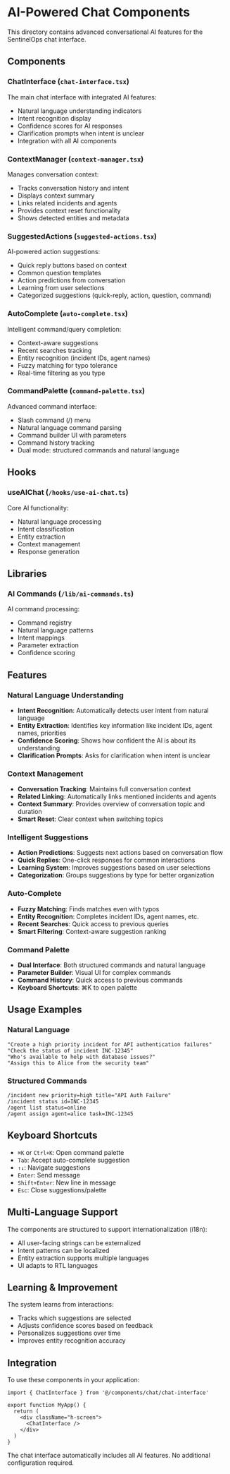 # AI-Powered Chat Components

This directory contains advanced conversational AI features for the SentinelOps chat interface.

## Components

### ChatInterface (`chat-interface.tsx`)
The main chat interface with integrated AI features:
- Natural language understanding indicators
- Intent recognition display
- Confidence scores for AI responses
- Clarification prompts when intent is unclear
- Integration with all AI components

### ContextManager (`context-manager.tsx`)
Manages conversation context:
- Tracks conversation history and intent
- Displays context summary
- Links related incidents and agents
- Provides context reset functionality
- Shows detected entities and metadata

### SuggestedActions (`suggested-actions.tsx`)
AI-powered action suggestions:
- Quick reply buttons based on context
- Common question templates
- Action predictions from conversation
- Learning from user selections
- Categorized suggestions (quick-reply, action, question, command)

### AutoComplete (`auto-complete.tsx`)
Intelligent command/query completion:
- Context-aware suggestions
- Recent searches tracking
- Entity recognition (incident IDs, agent names)
- Fuzzy matching for typo tolerance
- Real-time filtering as you type

### CommandPalette (`command-palette.tsx`)
Advanced command interface:
- Slash command (/) menu
- Natural language command parsing
- Command builder UI with parameters
- Command history tracking
- Dual mode: structured commands and natural language

## Hooks

### useAIChat (`/hooks/use-ai-chat.ts`)
Core AI functionality:
- Natural language processing
- Intent classification
- Entity extraction
- Context management
- Response generation

## Libraries

### AI Commands (`/lib/ai-commands.ts`)
AI command processing:
- Command registry
- Natural language patterns
- Intent mappings
- Parameter extraction
- Confidence scoring

## Features

### Natural Language Understanding
- **Intent Recognition**: Automatically detects user intent from natural language
- **Entity Extraction**: Identifies key information like incident IDs, agent names, priorities
- **Confidence Scoring**: Shows how confident the AI is about its understanding
- **Clarification Prompts**: Asks for clarification when intent is unclear

### Context Management
- **Conversation Tracking**: Maintains full conversation context
- **Related Linking**: Automatically links mentioned incidents and agents
- **Context Summary**: Provides overview of conversation topic and duration
- **Smart Reset**: Clear context when switching topics

### Intelligent Suggestions
- **Action Predictions**: Suggests next actions based on conversation flow
- **Quick Replies**: One-click responses for common interactions
- **Learning System**: Improves suggestions based on user selections
- **Categorization**: Groups suggestions by type for better organization

### Auto-Complete
- **Fuzzy Matching**: Finds matches even with typos
- **Entity Recognition**: Completes incident IDs, agent names, etc.
- **Recent Searches**: Quick access to previous queries
- **Smart Filtering**: Context-aware suggestion ranking

### Command Palette
- **Dual Interface**: Both structured commands and natural language
- **Parameter Builder**: Visual UI for complex commands
- **Command History**: Quick access to previous commands
- **Keyboard Shortcuts**: ⌘K to open palette

## Usage Examples

### Natural Language
```
"Create a high priority incident for API authentication failures"
"Check the status of incident INC-12345"
"Who's available to help with database issues?"
"Assign this to Alice from the security team"
```

### Structured Commands
```
/incident new priority=high title="API Auth Failure"
/incident status id=INC-12345
/agent list status=online
/agent assign agent=alice task=INC-12345
```

## Keyboard Shortcuts
- `⌘K` or `Ctrl+K`: Open command palette
- `Tab`: Accept auto-complete suggestion
- `↑↓`: Navigate suggestions
- `Enter`: Send message
- `Shift+Enter`: New line in message
- `Esc`: Close suggestions/palette

## Multi-Language Support
The components are structured to support internationalization (i18n):
- All user-facing strings can be externalized
- Intent patterns can be localized
- Entity extraction supports multiple languages
- UI adapts to RTL languages

## Learning & Improvement
The system learns from interactions:
- Tracks which suggestions are selected
- Adjusts confidence scores based on feedback
- Personalizes suggestions over time
- Improves entity recognition accuracy

## Integration
To use these components in your application:

```tsx
import { ChatInterface } from '@/components/chat/chat-interface'

export function MyApp() {
  return (
    <div className="h-screen">
      <ChatInterface />
    </div>
  )
}
```

The chat interface automatically includes all AI features. No additional configuration required.
